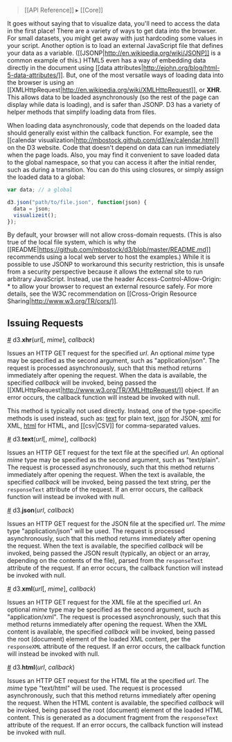 > [[API Reference]] ▸ [[Core]]

It goes without saying that to visualize data, you'll need to access the data in the first place! There are a variety of ways to get data into the browser. For small datasets, you might get away with just hardcoding some values in your script. Another option is to load an external JavaScript file that defines your data as a variable. ([[JSONP|http://en.wikipedia.org/wiki/JSONP]] is a common example of this.) HTML5 even has a way of embedding data directly in the document using [[data attributes|http://ejohn.org/blog/html-5-data-attributes/]]. But, one of the most versatile ways of loading data into the browser is using an [[XMLHttpRequest|http://en.wikipedia.org/wiki/XMLHttpRequest]], or **XHR**. This allows data to be loaded asynchronously (so the rest of the page can display while data is loading), and is safer than JSONP. D3 has a variety of helper methods that simplify loading data from files.

When loading data asynchronously, code that depends on the loaded data should generally exist within the callback function. For example, see the [[calendar visualization|http://mbostock.github.com/d3/ex/calendar.html]] on the D3 website. Code that doesn't depend on data can run immediately when the page loads. Also, you may find it convenient to save loaded data to the global namespace, so that you can access it after the initial render, such as during a transition. You can do this using closures, or simply assign the loaded data to a global:

```javascript
var data; // a global

d3.json("path/to/file.json", function(json) {
  data = json;
  visualizeit();
});
```

By default, your browser will not allow cross-domain requests. (This is also true of the local file system, which is why the [[README|https://github.com/mbostock/d3/blob/master/README.md]] recommends using a local web server to host the examples.) While it is possible to use JSONP to workaround this security restriction, this is unsafe from a security perspective because it allows the external site to run arbitrary JavaScript. Instead, use the header Access-Control-Allow-Origin: * to allow your browser to request an external resource safely. For more details, see the W3C recommendation on [[Cross-Origin Resource Sharing|http://www.w3.org/TR/cors/]].

## Issuing Requests

<a name="d3_xhr" href="Requests#d3_xhr">#</a> d3.<b>xhr</b>(<i>url</i>[, <i>mime</i>], <i>callback</i>)

Issues an HTTP GET request for the specified *url*. An optional *mime* type may be specified as the second argument, such as "application/json". The request is processed asynchronously, such that this method returns immediately after opening the request. When the data is available, the specified *callback* will be invoked, being passed the [[XMLHttpRequest|http://www.w3.org/TR/XMLHttpRequest/]] object. If an error occurs, the callback function will instead be invoked with null.

This method is typically not used directly. Instead, one of the type-specific methods is used instead, such as: [text](Requests#d3_text) for plain text, [json](Requests#d3_json) for JSON, [xml](Requests#d3_xml) for XML, [html](Requests#d3_html) for HTML, and [[csv|CSV]] for comma-separated values.

<a name="d3_text" href="Requests#d3_text">#</a> d3.<b>text</b>(<i>url</i>[, <i>mime</i>], <i>callback</i>)

Issues an HTTP GET request for the text file at the specified *url*. An optional *mime* type may be specified as the second argument, such as "text/plain". The request is processed asynchronously, such that this method returns immediately after opening the request. When the text is available, the specified *callback* will be invoked, being passed the text string, per the `responseText` attribute of the request. If an error occurs, the callback function will instead be invoked with null.

<a name="d3_json" href="Requests#d3_json">#</a> d3.<b>json</b>(<i>url</i>, <i>callback</i>)

Issues an HTTP GET request for the JSON file at the specified *url*. The *mime* type "application/json" will be used. The request is processed asynchronously, such that this method returns immediately after opening the request. When the text is available, the specified *callback* will be invoked, being passed the JSON result (typically, an object or an array, depending on the contents of the file), parsed from the `responseText` attribute of the request. If an error occurs, the callback function will instead be invoked with null.

<a name="d3_xml" href="Requests#d3_xml">#</a> d3.<b>xml</b>(<i>url</i>[, <i>mime</i>], <i>callback</i>)

Issues an HTTP GET request for the XML file at the specified *url*. An optional *mime* type may be specified as the second argument, such as "application/xml". The request is processed asynchronously, such that this method returns immediately after opening the request. When the XML content is available, the specified *callback* will be invoked, being passed the root (document) element of the loaded XML content, per the `responseXML` attribute of the request. If an error occurs, the callback function will instead be invoked with null.

<a name="d3_html" href="Requests#d3_html">#</a> d3.<b>html</b>(<i>url</i>, <i>callback</i>)

Issues an HTTP GET request for the HTML file at the specified *url*. The *mime* type "text/html" will be used. The request is processed asynchronously, such that this method returns immediately after opening the request. When the HTML content is available, the specified *callback* will be invoked, being passed the root (document) element of the loaded HTML content. This is generated as a document fragment from the `responseText` attribute of the request. If an error occurs, the callback function will instead be invoked with null.
